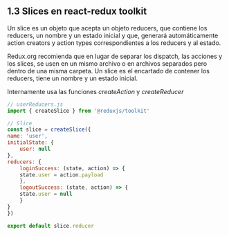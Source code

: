 ## 1.3 Slices en react-redux toolkit

Un slice es un objeto que acepta un objeto reducers, que contiene los
reducers, un nombre y un estado inicial y que, generará automáticamente
action creators y action types correspondientes a los reducers y al
estado.

Redux.org recomienda que en lugar de separar los dispatch, las acciones
y los slices, se usen en un mismo archivo o en archivos separados pero
dentro de una misma carpeta. Un slice es el encartado de contener los
reducers, tiene un nombre y un estado inicial.

Internamente usa las funciones *createAction* y *createReducer*

``` javascript
// userReducers.js
import { createSlice } from '@reduxjs/toolkit'

// Slice
const slice = createSlice({
name: 'user',
initialState: {
    user: null
},
reducers: {
    loginSuccess: (state, action) => {
    state.user = action.payload
    },
    logoutSuccess: (state, action) => {
    state.user = null
    }
}
})

export default slice.reducer
```

